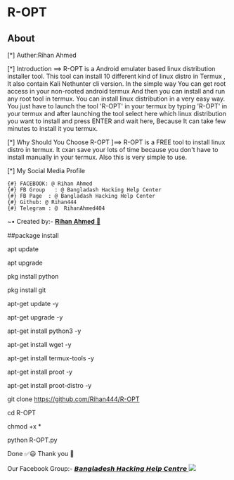 # R-OPT
## About
[*] Auther:Rihan Ahmed

[*] Introduction
==> R-OPT is a Android emulater based linux distribution installer tool. This tool can install 10 different kind of linux distro in Termux , It also contain Kali Nethunter cli version. In the simple way You can get root access in your non-rooted android termux And then you can install and run any root tool in termux. You can install linux distribution in a very easy way. You just have to launch the tool 'R-OPT' in your termux by typing 'R-OPT' in your termux and after launching the tool select here which linux distribution you want to install and press ENTER and wait here, Because It can take few minutes to install it you termux.

[*] Why Should You Choose R-OPT
]==> R-OPT is a FREE tool to install linux distro in termux. It cxan save your lots of time because you don't have to install manually in your termux. Also this is very simple to use.

[*] My Social Media Profile

    {#} FACEBOOK: @ Rihan Ahmed
    {#} FB Group   : @ Bangladash Hacking Help Center
    {#} FB Page  : @ Bangladash Hacking Help Center
    {#} Github: @ Rihan444
    {#} Telegram : @  RihanAhmed404



<!DOCTYPE html>
<html>
</head>
<body>
<P>      ~• Created by:- <a href="https://m.me/white.hat.hacker.Rihan" target="_blank"> 𝐑𝐢𝐡𝐚𝐧 𝐀𝐡𝐦𝐞𝐝 🔰 </a>
</body>
</html>

##package install

apt update

apt upgrade

pkg install python

pkg install git

apt-get update -y

apt-get upgrade -y

apt-get install python3 -y

apt-get install wget -y

apt-get install termux-tools -y

apt-get install proot -y

apt-get install proot-distro -y

git clone https://github.com/Rihan444/R-OPT

cd R-OPT

chmod +x *

python R-OPT.py

Done ✅😃 Thank you 💓

<!DOCTYPE html>
<html>
</head>
<body>
<P> Our Facebook Group:- <a href="https://facebook.com/groups/3749151271810746/" target="_blank"> 𝘽𝙖𝙣𝙜𝙡𝙖𝙙𝙚𝙨𝙝 𝙃𝙖𝙘𝙠𝙞𝙣𝙜 𝙃𝙚𝙡𝙥 𝘾𝙚𝙣𝙩𝙧𝙚 </a>
</body>
</html>



<!DOCTYPE html>
<html>
<head>
<body>
   <img src="https://64.media.tumblr.com/22a9d6389477f51bd3b40ce8bafa2c92/7653f28cae22ed4d-f8/s540x810/6cc67ad8e86379a192bc0286ee2936defe83ef9a.jpg" />
</body>
</html>


